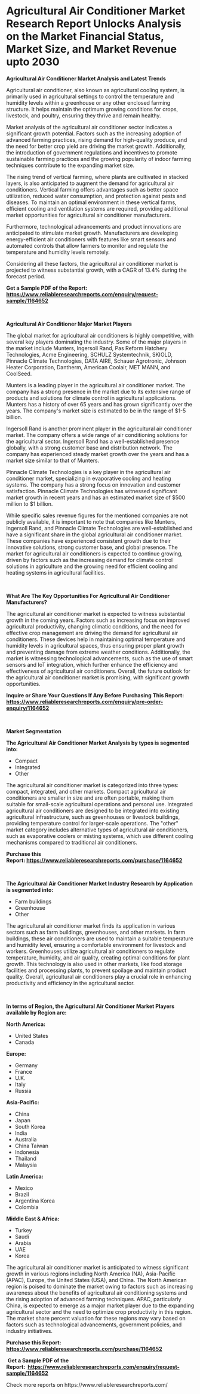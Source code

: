 <p><h1>Agricultural Air Conditioner Market Research Report Unlocks Analysis on the Market Financial Status, Market Size, and Market Revenue upto 2030</h1></p><p><strong>Agricultural Air Conditioner Market Analysis and Latest Trends</strong></p>
<p><p>Agricultural air conditioner, also known as agricultural cooling system, is primarily used in agricultural settings to control the temperature and humidity levels within a greenhouse or any other enclosed farming structure. It helps maintain the optimum growing conditions for crops, livestock, and poultry, ensuring they thrive and remain healthy.</p><p>Market analysis of the agricultural air conditioner sector indicates a significant growth potential. Factors such as the increasing adoption of advanced farming practices, rising demand for high-quality produce, and the need for better crop yield are driving the market growth. Additionally, the introduction of government regulations and incentives to promote sustainable farming practices and the growing popularity of indoor farming techniques contribute to the expanding market size.</p><p>The rising trend of vertical farming, where plants are cultivated in stacked layers, is also anticipated to augment the demand for agricultural air conditioners. Vertical farming offers advantages such as better space utilization, reduced water consumption, and protection against pests and diseases. To maintain an optimal environment in these vertical farms, efficient cooling and ventilation systems are required, providing additional market opportunities for agricultural air conditioner manufacturers.</p><p>Furthermore, technological advancements and product innovations are anticipated to stimulate market growth. Manufacturers are developing energy-efficient air conditioners with features like smart sensors and automated controls that allow farmers to monitor and regulate the temperature and humidity levels remotely.</p><p>Considering all these factors, the agricultural air conditioner market is projected to witness substantial growth, with a CAGR of 13.4% during the forecast period.</p></p>
<p><strong>Get a Sample PDF of the Report:&nbsp; <a href="https://www.reliableresearchreports.com/enquiry/request-sample/1164652">https://www.reliableresearchreports.com/enquiry/request-sample/1164652</a></strong></p>
<p>&nbsp;</p>
<p><strong>Agricultural Air Conditioner Major Market Players</strong></p>
<p><p>The global market for agricultural air conditioners is highly competitive, with several key players dominating the industry. Some of the major players in the market include Munters, Ingersoll Rand, Pas Reform Hatchery Technologies, Acme Engineering, SCHULZ Systemtechnik, SKIOLD, Pinnacle Climate Technologies, DATA AIRE, Schauer Agrotronic, Johnson Heater Corporation, Dantherm, American Coolair, MET MANN, and CoolSeed.</p><p>Munters is a leading player in the agricultural air conditioner market. The company has a strong presence in the market due to its extensive range of products and solutions for climate control in agricultural applications. Munters has a history of over 65 years and has grown significantly over the years. The company's market size is estimated to be in the range of $1-5 billion. </p><p>Ingersoll Rand is another prominent player in the agricultural air conditioner market. The company offers a wide range of air conditioning solutions for the agricultural sector. Ingersoll Rand has a well-established presence globally, with a strong customer base and distribution network. The company has experienced steady market growth over the years and has a market size similar to that of Munters.</p><p>Pinnacle Climate Technologies is a key player in the agricultural air conditioner market, specializing in evaporative cooling and heating systems. The company has a strong focus on innovation and customer satisfaction. Pinnacle Climate Technologies has witnessed significant market growth in recent years and has an estimated market size of $500 million to $1 billion.</p><p>While specific sales revenue figures for the mentioned companies are not publicly available, it is important to note that companies like Munters, Ingersoll Rand, and Pinnacle Climate Technologies are well-established and have a significant share in the global agricultural air conditioner market. These companies have experienced consistent growth due to their innovative solutions, strong customer base, and global presence. The market for agricultural air conditioners is expected to continue growing, driven by factors such as the increasing demand for climate control solutions in agriculture and the growing need for efficient cooling and heating systems in agricultural facilities.</p></p>
<p>&nbsp;</p>
<p><strong>What Are The Key Opportunities For Agricultural Air Conditioner Manufacturers?</strong></p>
<p><p>The agricultural air conditioner market is expected to witness substantial growth in the coming years. Factors such as increasing focus on improved agricultural productivity, changing climatic conditions, and the need for effective crop management are driving the demand for agricultural air conditioners. These devices help in maintaining optimal temperature and humidity levels in agricultural spaces, thus ensuring proper plant growth and preventing damage from extreme weather conditions. Additionally, the market is witnessing technological advancements, such as the use of smart sensors and IoT integration, which further enhance the efficiency and effectiveness of agricultural air conditioners. Overall, the future outlook for the agricultural air conditioner market is promising, with significant growth opportunities.</p></p>
<p><strong>Inquire or Share Your Questions If Any Before Purchasing This Report: <a href="https://www.reliableresearchreports.com/enquiry/pre-order-enquiry/1164652">https://www.reliableresearchreports.com/enquiry/pre-order-enquiry/1164652</a></strong></p>
<p>&nbsp;</p>
<p><strong>Market Segmentation</strong></p>
<p><strong>The Agricultural Air Conditioner Market Analysis by types is segmented into:</strong></p>
<p><ul><li>Compact</li><li>Integrated</li><li>Other</li></ul></p>
<p><p>The agricultural air conditioner market is categorized into three types: compact, integrated, and other markets. Compact agricultural air conditioners are smaller in size and are often portable, making them suitable for small-scale agricultural operations and personal use. Integrated agricultural air conditioners are designed to be integrated into existing agricultural infrastructure, such as greenhouses or livestock buildings, providing temperature control for larger-scale operations. The "other" market category includes alternative types of agricultural air conditioners, such as evaporative coolers or misting systems, which use different cooling mechanisms compared to traditional air conditioners.</p></p>
<p><strong>Purchase this Report:&nbsp;<a href="https://www.reliableresearchreports.com/purchase/1164652">https://www.reliableresearchreports.com/purchase/1164652</a></strong></p>
<p>&nbsp;</p>
<p><strong>The Agricultural Air Conditioner Market Industry Research by Application is segmented into:</strong></p>
<p><ul><li>Farm buildings</li><li>Greenhouse</li><li>Other</li></ul></p>
<p><p>The agricultural air conditioner market finds its application in various sectors such as farm buildings, greenhouses, and other markets. In farm buildings, these air conditioners are used to maintain a suitable temperature and humidity level, ensuring a comfortable environment for livestock and workers. Greenhouses utilize agricultural air conditioners to regulate temperature, humidity, and air quality, creating optimal conditions for plant growth. This technology is also used in other markets, like food storage facilities and processing plants, to prevent spoilage and maintain product quality. Overall, agricultural air conditioners play a crucial role in enhancing productivity and efficiency in the agricultural sector.</p></p>
<p>&nbsp;</p>
<p><strong>In terms of Region, the Agricultural Air Conditioner Market Players available by Region are:</strong></p>
<p>
    <p> <strong> North America: </strong>
        <ul>
            <li>United States</li>
            <li>Canada</li>
        </ul>
        </p> 
    <p> <strong> Europe: </strong>
        <ul>
            <li>Germany</li>
            <li>France</li>
            <li>U.K.</li>
            <li>Italy</li>
            <li>Russia</li>
        </ul>
        </p> 
    <p> <strong> Asia-Pacific: </strong>
        <ul>
            <li>China</li>
            <li>Japan</li>
            <li>South Korea</li>
            <li>India</li>
            <li>Australia</li>
            <li>China Taiwan</li>
            <li>Indonesia</li>
            <li>Thailand</li>
            <li>Malaysia</li>
        </ul>
        </p> 
    <p> <strong> Latin America: </strong>
        <ul>
            <li>Mexico</li>
            <li>Brazil</li>
            <li>Argentina Korea</li>
            <li>Colombia</li>
        </ul>
        </p> 
    <p> <strong> Middle East & Africa: </strong>
        <ul>
            <li>Turkey</li>
            <li>Saudi</li>
            <li>Arabia</li>
            <li>UAE</li>
            <li>Korea</li>
        </ul>
    </p>
    </p>
<p><p>The agricultural air conditioner market is anticipated to witness significant growth in various regions including North America (NA), Asia-Pacific (APAC), Europe, the United States (USA), and China. The North American region is poised to dominate the market owing to factors such as increasing awareness about the benefits of agricultural air conditioning systems and the rising adoption of advanced farming techniques. APAC, particularly China, is expected to emerge as a major market player due to the expanding agricultural sector and the need to optimize crop productivity in this region. The market share percent valuation for these regions may vary based on factors such as technological advancements, government policies, and industry initiatives.</p></p>
<p><strong>Purchase this Report: <a href="https://www.reliableresearchreports.com/purchase/1164652">https://www.reliableresearchreports.com/purchase/1164652</a></strong></p>
<p>&nbsp;<strong>Get a Sample PDF of the Report:&nbsp;&nbsp;<a href="https://www.reliableresearchreports.com/enquiry/request-sample/1164652">https://www.reliableresearchreports.com/enquiry/request-sample/1164652</a></strong></p>
<p><strong></strong></p>
<p>Check more reports on https://www.reliableresearchreports.com/</p>